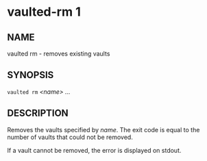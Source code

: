 vaulted-rm 1
=============

NAME
----

vaulted rm - removes existing vaults

SYNOPSIS
--------

`vaulted rm` *&lt;name&gt;* *...*

DESCRIPTION
-----------

Removes the vaults specified by *name*. The exit code is equal to the number of
vaults that could not be removed.

If a vault cannot be removed, the error is displayed on stdout.

